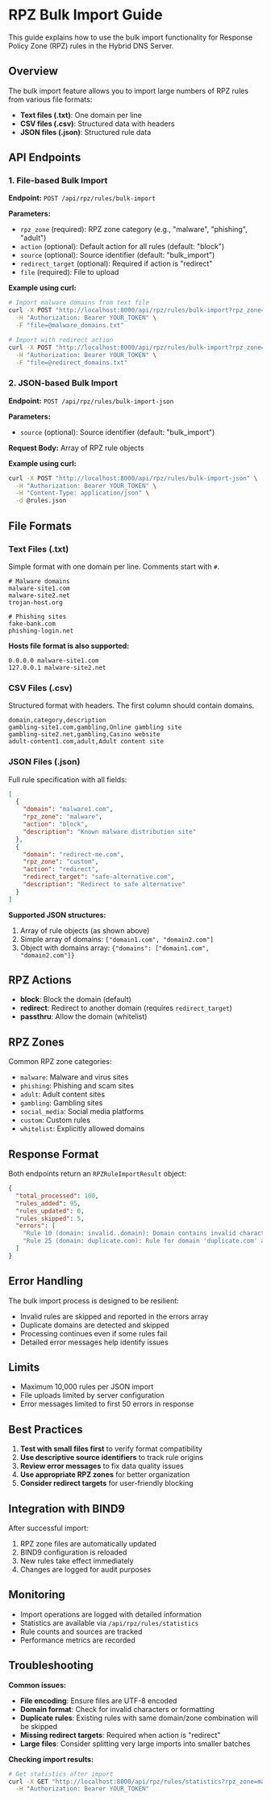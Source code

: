 # RPZ Bulk Import Guide

This guide explains how to use the bulk import functionality for Response Policy Zone (RPZ) rules in the Hybrid DNS Server.

## Overview

The bulk import feature allows you to import large numbers of RPZ rules from various file formats:
- **Text files (.txt)**: One domain per line
- **CSV files (.csv)**: Structured data with headers
- **JSON files (.json)**: Structured rule data

## API Endpoints

### 1. File-based Bulk Import

**Endpoint:** `POST /api/rpz/rules/bulk-import`

**Parameters:**
- `rpz_zone` (required): RPZ zone category (e.g., "malware", "phishing", "adult")
- `action` (optional): Default action for all rules (default: "block")
- `source` (optional): Source identifier (default: "bulk_import")
- `redirect_target` (optional): Required if action is "redirect"
- `file` (required): File to upload

**Example using curl:**
```bash
# Import malware domains from text file
curl -X POST "http://localhost:8000/api/rpz/rules/bulk-import?rpz_zone=malware&action=block" \
  -H "Authorization: Bearer YOUR_TOKEN" \
  -F "file=@malware_domains.txt"

# Import with redirect action
curl -X POST "http://localhost:8000/api/rpz/rules/bulk-import?rpz_zone=custom&action=redirect&redirect_target=safe.com" \
  -H "Authorization: Bearer YOUR_TOKEN" \
  -F "file=@redirect_domains.txt"
```

### 2. JSON-based Bulk Import

**Endpoint:** `POST /api/rpz/rules/bulk-import-json`

**Parameters:**
- `source` (optional): Source identifier (default: "bulk_import")

**Request Body:** Array of RPZ rule objects

**Example using curl:**
```bash
curl -X POST "http://localhost:8000/api/rpz/rules/bulk-import-json" \
  -H "Authorization: Bearer YOUR_TOKEN" \
  -H "Content-Type: application/json" \
  -d @rules.json
```

## File Formats

### Text Files (.txt)

Simple format with one domain per line. Comments start with `#`.

```
# Malware domains
malware-site1.com
malware-site2.net
trojan-host.org

# Phishing sites
fake-bank.com
phishing-login.net
```

**Hosts file format is also supported:**
```
0.0.0.0 malware-site1.com
127.0.0.1 malware-site2.net
```

### CSV Files (.csv)

Structured format with headers. The first column should contain domains.

```csv
domain,category,description
gambling-site1.com,gambling,Online gambling site
gambling-site2.net,gambling,Casino website
adult-content1.com,adult,Adult content site
```

### JSON Files (.json)

Full rule specification with all fields:

```json
[
  {
    "domain": "malware1.com",
    "rpz_zone": "malware",
    "action": "block",
    "description": "Known malware distribution site"
  },
  {
    "domain": "redirect-me.com",
    "rpz_zone": "custom",
    "action": "redirect",
    "redirect_target": "safe-alternative.com",
    "description": "Redirect to safe alternative"
  }
]
```

**Supported JSON structures:**
1. Array of rule objects (as shown above)
2. Simple array of domains: `["domain1.com", "domain2.com"]`
3. Object with domains array: `{"domains": ["domain1.com", "domain2.com"]}`

## RPZ Actions

- **block**: Block the domain (default)
- **redirect**: Redirect to another domain (requires `redirect_target`)
- **passthru**: Allow the domain (whitelist)

## RPZ Zones

Common RPZ zone categories:
- `malware`: Malware and virus sites
- `phishing`: Phishing and scam sites
- `adult`: Adult content sites
- `gambling`: Gambling sites
- `social_media`: Social media platforms
- `custom`: Custom rules
- `whitelist`: Explicitly allowed domains

## Response Format

Both endpoints return an `RPZRuleImportResult` object:

```json
{
  "total_processed": 100,
  "rules_added": 95,
  "rules_updated": 0,
  "rules_skipped": 5,
  "errors": [
    "Rule 10 (domain: invalid..domain): Domain contains invalid characters",
    "Rule 25 (domain: duplicate.com): Rule for domain 'duplicate.com' already exists"
  ]
}
```

## Error Handling

The bulk import process is designed to be resilient:
- Invalid rules are skipped and reported in the errors array
- Duplicate domains are detected and skipped
- Processing continues even if some rules fail
- Detailed error messages help identify issues

## Limits

- Maximum 10,000 rules per JSON import
- File uploads limited by server configuration
- Error messages limited to first 50 errors in response

## Best Practices

1. **Test with small files first** to verify format compatibility
2. **Use descriptive source identifiers** to track rule origins
3. **Review error messages** to fix data quality issues
4. **Use appropriate RPZ zones** for better organization
5. **Consider redirect targets** for user-friendly blocking

## Integration with BIND9

After successful import:
1. RPZ zone files are automatically updated
2. BIND9 configuration is reloaded
3. New rules take effect immediately
4. Changes are logged for audit purposes

## Monitoring

- Import operations are logged with detailed information
- Statistics are available via `/api/rpz/rules/statistics`
- Rule counts and sources are tracked
- Performance metrics are recorded

## Troubleshooting

**Common issues:**
- **File encoding**: Ensure files are UTF-8 encoded
- **Domain format**: Check for invalid characters or formatting
- **Duplicate rules**: Existing rules with same domain/zone combination will be skipped
- **Missing redirect targets**: Required when action is "redirect"
- **Large files**: Consider splitting very large imports into smaller batches

**Checking import results:**
```bash
# Get statistics after import
curl -X GET "http://localhost:8000/api/rpz/rules/statistics?rpz_zone=malware" \
  -H "Authorization: Bearer YOUR_TOKEN"
```